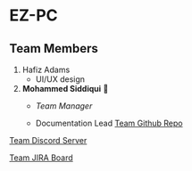 # EZ-PC
## Team Members
1. Hafiz Adams
   - UI/UX design
2. **Mohammed Siddiqui** 📄
   - _Team Manager_

   - Documentation Lead
     [Team Github Repo](https://github.com/khoatran3005/EZ-PC.git)

[Team Discord Server](https://discord.gg/8jT6CW6sgB)

[Team JIRA Board](https://jira.ggc.edu/browse/SDII24-68)
